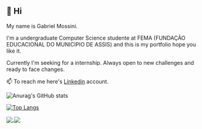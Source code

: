 ## 👋 Hi 
My name is Gabriel Mossini.

 I'm a undergraduate Computer Science studente at FEMA (FUNDAÇÃO EDUCACIONAL DO MUNICIPIO DE ASSIS) and this is my portfolio hope you like it. 

 Currently I'm seeking for a internship. Always open to new challenges and ready to face changes.

📫 To reach me here's [Linkedin](https://www.linkedin.com/in/gabrielmossini/) account.

![Anurag's GitHub stats](https://github-readme-stats.vercel.app/api?username=gamossini&show_icons=true&theme=midnight-purple)

[![Top Langs](https://github-readme-stats.vercel.app/api/top-langs/?username=gamossini&layout=compact)](https://github.com/gamossini/github-readme-stats)

<a href="https://github.com/anuraghazra/github-readme-stats">
  <img align="center" src="https://github-readme-stats.vercel.app/api/pin/?username=gamossini&repo=github-readme-stats" />
</a>
<a href="https://github.com/anuraghazra/convoychat">
  <img align="center" src="https://github-readme-stats.vercel.app/api/pin/?username=gamossini&repo=convoychat" />
</a>
